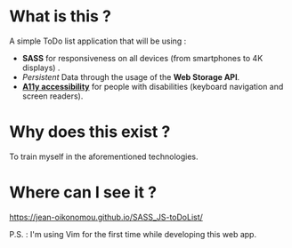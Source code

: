 # What is this ?
A simple ToDo list application that will be using :
- **SASS** for responsiveness on all devices (from smartphones to 4K displays) .
- *Persistent* Data through the usage of the **Web Storage API**.
- [**A11y accessibility**](https://www.a11yproject.com/ "Getting started with a11y compliance") for people with disabilities (keyboard navigation and screen readers).

# Why does this exist ?
To train myself in the aforementioned technologies.

# Where can I see it ?
https://jean-oikonomou.github.io/SASS_JS-toDoList/

P.S. : I'm using Vim for the first time while developing this web app.
